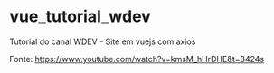 # vue_tutorial_wdev
Tutorial do canal WDEV - Site em vuejs com axios

Fonte:
https://www.youtube.com/watch?v=kmsM_hHrDHE&t=3424s


